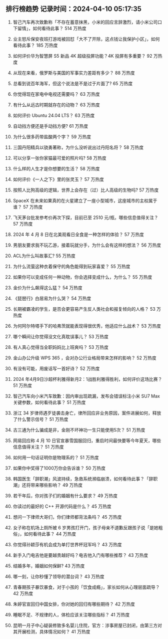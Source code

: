 
## 排行榜趋势 记录时间：2024-04-10 05:17:35
  
  1. 智己汽车再次致歉称「不存在蓄意抹黑，小米的回应言辞激烈，请小米公司口下留情」，如何看待此事？ 514 万热度
    
  2. 业主怒斥保安夜班打游戏被回怼「大不了开除，这点钱让我保护小区」，如何看待此事？ 185 万热度
    
  3. 如何评价华为智慧屏 S5 新品 4K 超级投屏功能？4K 投屏有多重要？ 92 万热度
    
  4. 从现在来看，俄罗斯与美国的军事实力差距有多少？ 88 万热度
    
  5. 总看到说百年海军，但这个说法是不是过于片面了? 65 万热度
    
  6. 你觉得现在家电中电视还需要吗？ 63 万热度
    
  7. 有什么从远古时期就存在的动物？ 63 万热度
    
  8. 如何评价 Ubuntu 24.04 LTS？ 63 万热度
    
  9. 自动挡方便还是手动挡方便? 61 万热度
    
  10. 为什么很多药带盐酸两个字？ 59 万热度
    
  11. 三国丹阳精兵以骁勇著称，为什么没听说出过丹阳名将？ 58 万热度
    
  12. 可以分享一张你家猫最可爱的照片吗? 58 万热度
    
  13. 什么样的人生才是你想要的生活？ 58 万热度
    
  14. 如何评价《一人之下》里的张灵玉？ 57 万热度
    
  15. 按照人比狗高级的逻辑，世界上会存在（过）比人高级的生物吗? 57 万热度
    
  16. SpaceX 在未来如果真的在火星建立了一座小型城市，这座城市的主权属于谁？ 57 万热度
    
  17. 飞天茅台批发参考价再次下探，目前已至 2510 元/瓶，哪些信息值得关注？ 57 万热度
    
  18. 2024 年 4 月 8 日在北美观看日全食是一种怎样的体验？ 57 万热度
    
  19. 男朋友要求我不玩乙游，接着玩就分手，为什么会有这样的想法？ 56 万热度
    
  20. ACL为什么叫故事汇? 55 万热度
    
  21. 为什么流萤这种衣着保守的角色能得到玩家喜爱？ 55 万热度
    
  22. 如果你可以变成任何一种动物，你会选择变成什么，为什么？ 55 万热度
    
  23. 金价为什么飙得这么猛？ 54 万热度
    
  24. 《琵琶行》白居易为什么哭？ 54 万热度
    
  25. 长期被霸凌的学生，是否会更容易产生反人类社会和报复倾向的人格？ 53 万热度
    
  26. 为何阿尔特塔手下的哈弗茨就能表现得很优秀，他适应什么战术？ 53 万热度
    
  27. 哪个瞬间让你觉得没文化真耽误事儿？ 53 万热度
    
  28. 有人真心觉得当全职妈妈比上班爽吗？ 53 万热度
    
  29. 金山办公升级 WPS 365 ，会对办公行业格局带来怎样的影响？ 52 万热度
    
  30. 有没有可能，用废话写一首好诗？ 52 万热度
    
  31. 2024 年4月9日沙超杯利雅得新月2：1战胜利雅得胜利，如何评价这场比赛？ 51 万热度
    
  32. 智己汽车向小米汽车致歉：因内审出现疏漏，发布会错误标注小米 SU7 Max 关键参数，如何看待此事？ 51 万热度
    
  33. 浙江 34 岁律师遇歹徒袭击身亡，律所回应非业务原因，案件进展如何，释放了什么警示信号？ 51 万热度
    
  34. 古三通为什么骗成是非，金刚不坏神功一生只能使用5次？ 51 万热度
    
  35. 网易回应称 4 月 10 日官宣暴雪国服回归，重启时间最快要等今年夏天，哪些信息值得关注？ 51 万热度
    
  36. 如何用一句话证明你是物理系的？ 51 万热度
    
  37. 如果你中奖得了1000万你会告诉谁？ 50 万热度
    
  38. 韩国医生「辞职潮」风波持续，急救系统濒临崩溃，如何看待此事？「辞职潮」还将带来哪些影响？ 49 万热度
    
  39. 若干年后，你对孩子们的婚姻有什么要求？ 49 万热度
    
  40. 你读过的最好的 C++ 开源代码是什么？ 45 万热度
    
  41. 想问一下律师大哥们，你们律师都背法条吗？ 45 万热度
    
  42. 女子称在机场上厕所被 6 岁男孩打开门，孩子母亲不道歉反跟孩子说「是她粗俗」，如何看待此事？ 44 万热度
    
  43. 你觉得孙颖莎有机会成为单打世界杯冠军吗？ 43 万热度
    
  44. 新手入门电吉他是要越贵越好吗？电吉他入门有哪些推荐？ 43 万热度
    
  45. 结婚多年，婚姻如何保鲜? 43 万热度
    
  46. 哪一刻，让你秒懂了领导的潜台词？ 43 万热度
    
  47. 青春期孩子暴饮暴食，对于小孩的「饮食成瘾」，家长如何从心理层面疏导？ 42 万热度
    
  48. 朱婷官宣回归中国女排，你对她的回归有哪些期待？ 42 万热度
    
  49. 睡眠不足、不规律的人，体检应该关注哪些指标？ 41 万热度
    
  50. 昆明一月子中心疑装修致多名婴儿住院，官方：涉事房屋已封闭，由第三方对其开展检测，具体情况如何？ 41 万热度
    